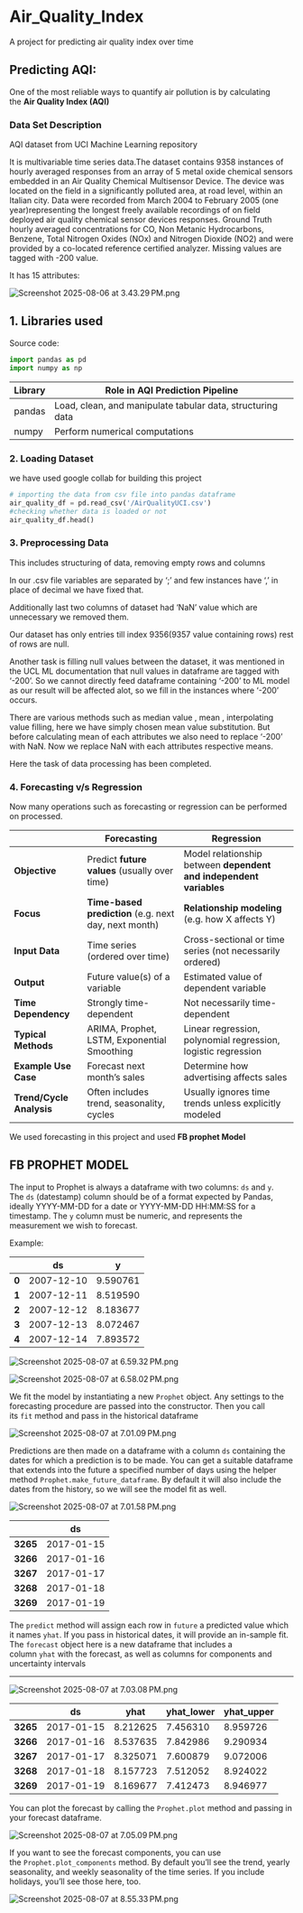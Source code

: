 # Air_Quality_Index
A project for predicting air quality index over time
## Predicting AQI:

One of the most reliable ways to quantify air pollution is by calculating the **Air Quality Index (AQI)**

### **Data Set Description**

AQI dataset from UCI Machine Learning repository

It is multivariable time series data.The dataset contains 9358 instances of hourly averaged responses from an array of 5 metal oxide chemical sensors embedded in an Air Quality Chemical Multisensor Device. The device was located on the field in a significantly polluted area, at road level, within an Italian city. Data were recorded from March 2004 to February 2005 (one year)representing the longest freely available recordings of on field deployed air quality chemical sensor devices responses. Ground Truth hourly averaged concentrations for CO, Non Metanic Hydrocarbons, Benzene, Total Nitrogen Oxides (NOx) and Nitrogen Dioxide (NO2)  and were provided by a co-located reference certified analyzer. Missing values are tagged with -200 value.

It has 15 attributes:

![Screenshot 2025-08-06 at 3.43.29 PM.png](attachment:4de54c59-4f8e-4074-a2ce-7ad159cb5ff9:Screenshot_2025-08-06_at_3.43.29_PM.png)

## 1. Libraries used

Source code:

```python
import pandas as pd
import numpy as np
```

| **Library** | **Role in AQI Prediction Pipeline** |
| --- | --- |
| pandas | Load, clean, and manipulate tabular data, structuring data |
| numpy | Perform numerical computations |

### 2. Loading Dataset

we have used google collab for building this project 

```python
# importing the data from csv file into pandas dataframe
air_quality_df = pd.read_csv('/AirQualityUCI.csv') 
#checking whether data is loaded or not 
air_quality_df.head()
```

### 3. Preprocessing Data

This includes structuring of data, removing empty rows and columns 

In our .csv file variables are separated by ‘;’ and few instances have ‘,’ in place of decimal we have fixed that.

Additionally last two columns of dataset had ‘NaN’ value which are unnecessary we removed them.

Our dataset has only entries till index 9356(9357 value containing rows) rest of rows are null.

Another task is filling null values between the dataset, it was mentioned in the UCL ML documentation that null values in dataframe are tagged with ‘-200’. So we cannot directly feed dataframe containing ‘-200’ to ML model as our result will be affected alot, so we fill in the instances where ‘-200’ occurs.

There are various methods such as median value , mean , interpolating value filling, here we have simply chosen mean value substitution. But before calculating mean of each attributes we also need to replace ‘-200’ with NaN. Now we replace NaN with each attributes respective means. 

Here the task of data processing has been completed.

### 4. Forecasting v/s Regression

Now many operations such as forecasting or regression can be performed on processed.

|  | **Forecasting** | **Regression** |
| --- | --- | --- |
| **Objective** | Predict **future values** (usually over time) | Model relationship between **dependent and independent variables** |
| **Focus** | **Time-based prediction** (e.g. next day, next month) | **Relationship modeling** (e.g. how X affects Y) |
| **Input Data** | Time series (ordered over time) | Cross-sectional or time series (not necessarily ordered) |
| **Output** | Future value(s) of a variable | Estimated value of dependent variable |
| **Time Dependency** | Strongly time-dependent | Not necessarily time-dependent |
| **Typical Methods** | ARIMA, Prophet, LSTM, Exponential Smoothing | Linear regression, polynomial regression, logistic regression |
| **Example Use Case** | Forecast next month’s sales | Determine how advertising affects sales |
| **Trend/Cycle Analysis** | Often includes trend, seasonality, cycles | Usually ignores time trends unless explicitly modeled |

We used forecasting in this project and used **FB prophet Model**

## FB PROPHET MODEL

The input to Prophet is always a dataframe with two columns: `ds` and `y`. The `ds` (datestamp) column should be of a format expected by Pandas, ideally YYYY-MM-DD for a date or YYYY-MM-DD HH:MM:SS for a timestamp. The `y` column must be numeric, and represents the measurement we wish to forecast.

Example:

|  | **ds** | **y** |
| --- | --- | --- |
| **0** | 2007-12-10 | 9.590761 |
| **1** | 2007-12-11 | 8.519590 |
| **2** | 2007-12-12 | 8.183677 |
| **3** | 2007-12-13 | 8.072467 |
| **4** | 2007-12-14 | 7.893572 |

![Screenshot 2025-08-07 at 6.59.32 PM.png](attachment:db7ddcc7-9dd6-4c1f-b28f-f0e2e444c727:Screenshot_2025-08-07_at_6.59.32_PM.png)

![Screenshot 2025-08-07 at 6.58.02 PM.png](attachment:715c2ee4-d6c2-47af-aa5b-a52287be1614:Screenshot_2025-08-07_at_6.58.02_PM.png)

We fit the model by instantiating a new `Prophet` object. Any settings to the forecasting procedure are passed into the constructor. Then you call its `fit` method and pass in the historical dataframe

![Screenshot 2025-08-07 at 7.01.09 PM.png](attachment:f028aaad-67de-4a03-ab68-c7bc0843fbe5:Screenshot_2025-08-07_at_7.01.09_PM.png)

Predictions are then made on a dataframe with a column `ds` containing the dates for which a prediction is to be made. You can get a suitable dataframe that extends into the future a specified number of days using the helper method `Prophet.make_future_dataframe`. By default it will also include the dates from the history, so we will see the model fit as well.

![Screenshot 2025-08-07 at 7.01.58 PM.png](attachment:a7a28d59-6b64-424b-bacd-324d1b7d68df:Screenshot_2025-08-07_at_7.01.58_PM.png)

|  | **ds** |
| --- | --- |
| **3265** | 2017-01-15 |
| **3266** | 2017-01-16 |
| **3267** | 2017-01-17 |
| **3268** | 2017-01-18 |
| **3269** | 2017-01-19 |

The `predict` method will assign each row in `future` a predicted value which it names `yhat`. If you pass in historical dates, it will provide an in-sample fit. The `forecast` object here is a new dataframe that includes a column `yhat` with the forecast, as well as columns for components and uncertainty intervals
****

![Screenshot 2025-08-07 at 7.03.08 PM.png](attachment:32fde1aa-c682-4879-828b-3f16a51ea240:Screenshot_2025-08-07_at_7.03.08_PM.png)

|  | **ds** | **yhat** | **yhat_lower** | **yhat_upper** |
| --- | --- | --- | --- | --- |
| **3265** | 2017-01-15 | 8.212625 | 7.456310 | 8.959726 |
| **3266** | 2017-01-16 | 8.537635 | 7.842986 | 9.290934 |
| **3267** | 2017-01-17 | 8.325071 | 7.600879 | 9.072006 |
| **3268** | 2017-01-18 | 8.157723 | 7.512052 | 8.924022 |
| **3269** | 2017-01-19 | 8.169677 | 7.412473 | 8.946977 |

You can plot the forecast by calling the `Prophet.plot` method and passing in your forecast dataframe.

![Screenshot 2025-08-07 at 7.05.09 PM.png](attachment:f057e85a-e78c-406c-9b7d-e062aeff100f:Screenshot_2025-08-07_at_7.05.09_PM.png)

If you want to see the forecast components, you can use the `Prophet.plot_components` method. By default you’ll see the trend, yearly seasonality, and weekly seasonality of the time series. If you include holidays, you’ll see those here, too.

![Screenshot 2025-08-07 at 8.55.33 PM.png](attachment:a9c8b434-9739-44f9-9227-8737317f1863:Screenshot_2025-08-07_at_8.55.33_PM.png)
